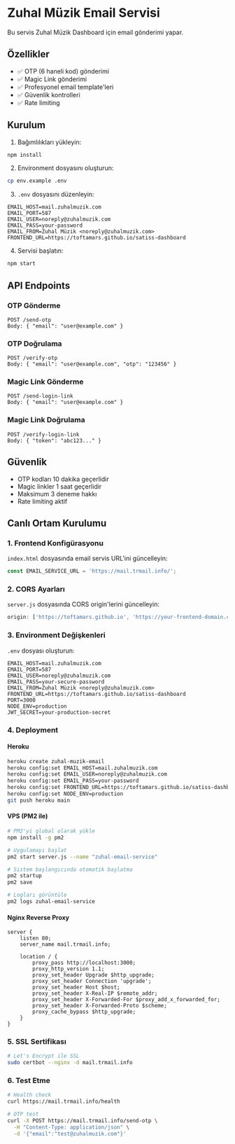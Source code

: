 # Zuhal Müzik Email Servisi

Bu servis Zuhal Müzik Dashboard için email gönderimi yapar.

## Özellikler

- ✅ OTP (6 haneli kod) gönderimi
- ✅ Magic Link gönderimi
- ✅ Profesyonel email template'leri
- ✅ Güvenlik kontrolleri
- ✅ Rate limiting

## Kurulum

1. Bağımlılıkları yükleyin:
```bash
npm install
```

2. Environment dosyasını oluşturun:
```bash
cp env.example .env
```

3. `.env` dosyasını düzenleyin:
```
EMAIL_HOST=mail.zuhalmuzik.com
EMAIL_PORT=587
EMAIL_USER=noreply@zuhalmuzik.com
EMAIL_PASS=your-password
EMAIL_FROM=Zuhal Müzik <noreply@zuhalmuzik.com>
FRONTEND_URL=https://toftamars.github.io/satiss-dashboard
```

4. Servisi başlatın:
```bash
npm start
```

## API Endpoints

### OTP Gönderme
```
POST /send-otp
Body: { "email": "user@example.com" }
```

### OTP Doğrulama
```
POST /verify-otp
Body: { "email": "user@example.com", "otp": "123456" }
```

### Magic Link Gönderme
```
POST /send-login-link
Body: { "email": "user@example.com" }
```

### Magic Link Doğrulama
```
POST /verify-login-link
Body: { "token": "abc123..." }
```

## Güvenlik

- OTP kodları 10 dakika geçerlidir
- Magic linkler 1 saat geçerlidir
- Maksimum 3 deneme hakkı
- Rate limiting aktif

## Canlı Ortam Kurulumu

### 1. Frontend Konfigürasyonu
`index.html` dosyasında email servis URL'ini güncelleyin:
```javascript
const EMAIL_SERVICE_URL = 'https://mail.trmail.info/';
```

### 2. CORS Ayarları
`server.js` dosyasında CORS origin'lerini güncelleyin:
```javascript
origin: ['https://toftamars.github.io', 'https://your-frontend-domain.com']
```

### 3. Environment Değişkenleri
`.env` dosyası oluşturun:
```env
EMAIL_HOST=mail.zuhalmuzik.com
EMAIL_PORT=587
EMAIL_USER=noreply@zuhalmuzik.com
EMAIL_PASS=your-secure-password
EMAIL_FROM=Zuhal Müzik <noreply@zuhalmuzik.com>
FRONTEND_URL=https://toftamars.github.io/satiss-dashboard
PORT=3000
NODE_ENV=production
JWT_SECRET=your-production-secret
```

### 4. Deployment

#### Heroku
```bash
heroku create zuhal-muzik-email
heroku config:set EMAIL_HOST=mail.zuhalmuzik.com
heroku config:set EMAIL_USER=noreply@zuhalmuzik.com
heroku config:set EMAIL_PASS=your-password
heroku config:set FRONTEND_URL=https://toftamars.github.io/satiss-dashboard
heroku config:set NODE_ENV=production
git push heroku main
```

#### VPS (PM2 ile)
```bash
# PM2'yi global olarak yükle
npm install -g pm2

# Uygulamayı başlat
pm2 start server.js --name "zuhal-email-service"

# Sistem başlangıcında otomatik başlatma
pm2 startup
pm2 save

# Logları görüntüle
pm2 logs zuhal-email-service
```

#### Nginx Reverse Proxy
```nginx
server {
    listen 80;
    server_name mail.trmail.info;
    
    location / {
        proxy_pass http://localhost:3000;
        proxy_http_version 1.1;
        proxy_set_header Upgrade $http_upgrade;
        proxy_set_header Connection 'upgrade';
        proxy_set_header Host $host;
        proxy_set_header X-Real-IP $remote_addr;
        proxy_set_header X-Forwarded-For $proxy_add_x_forwarded_for;
        proxy_set_header X-Forwarded-Proto $scheme;
        proxy_cache_bypass $http_upgrade;
    }
}
```

### 5. SSL Sertifikası
```bash
# Let's Encrypt ile SSL
sudo certbot --nginx -d mail.trmail.info
```

### 6. Test Etme
```bash
# Health check
curl https://mail.trmail.info/health

# OTP test
curl -X POST https://mail.trmail.info/send-otp \
  -H "Content-Type: application/json" \
  -d '{"email":"test@zuhalmuzik.com"}'
```
